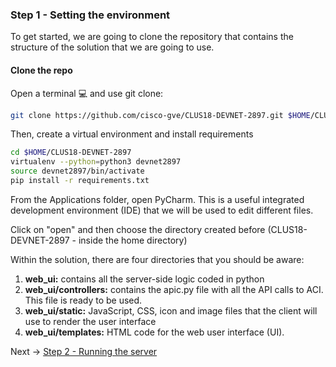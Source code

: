 ### Step 1 - Setting the environment

To get started, we are going to clone the repository that contains the structure of the 
solution that we are going to use.

#### Clone the repo

Open a terminal :computer: and use git clone:

```bash
git clone https://github.com/cisco-gve/CLUS18-DEVNET-2897.git $HOME/CLUS18-DEVNET-2897
```

Then, create a virtual environment and install requirements

```bash
cd $HOME/CLUS18-DEVNET-2897
virtualenv --python=python3 devnet2897
source devnet2897/bin/activate
pip install -r requirements.txt
```

From the Applications folder, open PyCharm. This is a useful integrated development environment 
(IDE) that we will be used to edit different files. 
 
Click on "open" and then choose the directory created before (CLUS18-DEVNET-2897 - inside the home directory)

Within the solution, there are four directories that you should be aware:

1. **web_ui:** contains all the server-side logic coded in python
2. **web_ui/controllers:** contains the apic.py file with all the API calls to ACI. This file is ready to be used.
3. **web_ui/static:** JavaScript, CSS, icon and image files that the client will use to render the user interface
4. **web_ui/templates:** HTML code for the web user interface (UI).

Next -> [Step 2 - Running the server]

[Step 2 - Running the server]: step2.md
